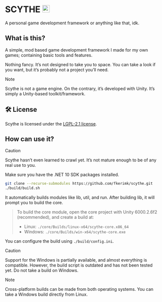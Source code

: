 # SCYTHE <img width="24" height="24" alt="icon" src="https://fkerimk.com/scythe/icon.png" />

A personal game development framework or anything like that, idk.

## What is this?

A simple, mod based game development framework I made for my own games; containing basic tools and features.

Nothing fancy. It’s not designed to take you to space. You can take a look if you want, but it’s probably not a project you’ll need.

> [!NOTE]  
> Scythe is not a game engine. On the contrary, it’s developed with Unity. It’s simply a Unity-based toolkit/framework.

## 🛠 License

Scythe is licensed under the [LGPL-2.1 license](./LICENSE).

## How can use it?

> [!CAUTION] 
> Scythe hasn’t even learned to crawl yet. It’s not mature enough to be of any real use to you.

Make sure you have the .NET 10 SDK packages installed.

```bash
git clone --recurse-submodules https://github.com/fkerimk/scythe.git
./build/build.sh
```

It automatically builds modules like lib, util, and run. After building lib, it will prompt you to build the core.

> To build the core module, open the core project with Unity 6000.2.6f2 (recommended), and create a build at:
> - Linux: `./core/Builds/linux-x64/scythe-core.x86_64`
> - Windows: `./core/Builds/win-x64/scythe-core.exe`

You can configure the build using `./build/config.ini`.

> [!CAUTION]  
> Support for the Windows is partially available, and almost everything is compatible.
However, the build script is outdated and has not been tested yet.
Do not take a build on Windows.

> [!NOTE]  
> Cross-platform builds can be made from both operating systems.
You can take a Windows build directly from Linux.
